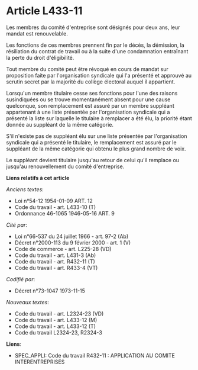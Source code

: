 # Article L433-11

Les membres du comité d'entreprise sont désignés pour deux ans, leur mandat est renouvelable.

Les fonctions de ces membres prennent fin par le décès, la démission, la résiliation du contrat de travail ou à la suite
d'une condamnation entraînant la perte du droit d'éligibilité.

Tout membre du comité peut être révoqué en cours de mandat sur proposition faite par l'organisation syndicale qui l'a
présenté et approuvé au scrutin secret par la majorité du collège électoral auquel il appartient.

Lorsqu'un membre titulaire cesse ses fonctions pour l'une des raisons susindiquées ou se trouve momentanément absent pour une
cause quelconque, son remplacement est assuré par un membre suppléant appartenant à une liste présentée par l'organisation
syndicale qui a présenté la liste sur laquelle le titulaire à remplacer a été élu, la priorité étant donnée au suppléant de
la même catégorie.

S'il n'existe pas de suppléant élu sur une liste présentée par l'organisation syndicale qui a présenté le titulaire, le
remplacement est assuré par le suppléant de la même catégorie qui obtenu le plus grand nombre de voix.

Le suppléant devient titulaire jusqu'au retour de celui qu'il remplace ou jusqu'au renouvellement du comité d'entreprise.

**Liens relatifs à cet article**

_Anciens textes_:

  - Loi n°54-12 1954-01-09 ART. 12
  - Code du travail - art. L433-10 (T)
  - Ordonnance 46-1065 1946-05-16 ART. 9

_Cité par_:

  - Loi n°66-537 du 24 juillet 1966 - art. 97-2 (Ab)
  - Décret n°2000-113 du 9 février 2000 - art. 1 (V)
  - Code de commerce - art. L225-28 (VD)
  - Code du travail - art. L431-3 (Ab)
  - Code du travail - art. R432-11 (T)
  - Code du travail - art. R433-4 (VT)

_Codifié par_:

  - Décret n°73-1047 1973-11-15

_Nouveaux textes_:

  - Code du travail - art. L2324-23 (VD)
  - Code du travail - art. L433-12 (M)
  - Code du travail - art. L433-12 (T)
  - Code du travail L2324-23, R2324-3

**Liens**:

  - SPEC_APPLI: Code du travail R432-11 : APPLICATION AU COMITE INTERENTREPRISES
